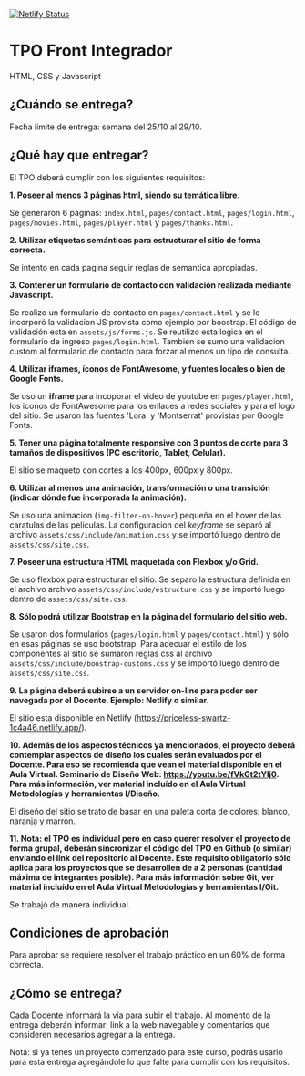 [![Netlify Status](https://api.netlify.com/api/v1/badges/1c92411b-3a20-4dc5-ae9d-4949b5152339/deploy-status)](https://app.netlify.com/sites/priceless-swartz-1c4a46/deploys)

# TPO Front Integrador

 HTML, CSS y Javascript

## ¿Cuándo se entrega?

Fecha límite de entrega: semana del 25/10 al 29/10.

## ¿Qué hay que entregar?

El TPO deberá cumplir con los siguientes requisitos:

**1. Poseer al menos 3 páginas html, siendo su temática libre.** 

Se generaron 6 paginas: `index.html`, `pages/contact.html`, `pages/login.html`, `pages/movies.html`, `pages/player.html` y `pages/thanks.html`.

**2. Utilizar etiquetas semánticas para estructurar el sitio de forma correcta.**

 Se intento en cada pagina seguir reglas de semantica apropiadas.

**3. Contener un formulario de contacto con validación realizada mediante Javascript.**

Se realizo un formulario de contacto en `pages/contact.html` y se le incorporó la validacion JS provista como ejemplo por boostrap. El código de validación esta en `assets/js/forms.js`. Se reutilizo esta logica en el formulario de ingreso `pages/login.html`. 
Tambien se sumo una validacion custom al formulario de contacto para forzar al menos un tipo de consulta.

**4. Utilizar iframes, íconos de FontAwesome, y fuentes locales o bien de Google Fonts.**

Se uso un **iframe** para incoporar el video de youtube en `pages/player.html`, los iconos de FontAwesome para los enlaces a redes sociales y para el logo del sitio. Se usaron las fuentes 'Lora' y 'Montserrat' provistas por Google Fonts.

**5. Tener una página totalmente responsive con 3 puntos de corte para 3 tamaños de dispositivos (PC escritorio, Tablet, Celular).**

El sitio se maqueto con cortes a los 400px, 600px y 800px.

**6. Utilizar al menos una animación, transformación o una transición (indicar dónde fue incorporada la animación).**

Se uso una animacion (`img-filter-on-hover`) pequeña en el hover de las caratulas de las peliculas. La configuracion del _keyframe_ se separó al archivo `assets/css/include/animation.css` y se importó luego dentro de `assets/css/site.css`.

**7. Poseer una estructura HTML maquetada con Flexbox y/o Grid.**

Se uso flexbox para estructurar el sitio. Se separo la estructura definida en el archivo archivo `assets/css/include/estructure.css` y se importó luego dentro de `assets/css/site.css`.

**8. Sólo podrá utilizar Bootstrap en la página del formulario del sitio web.**

Se usaron dos formularios (`pages/login.html` y `pages/contact.html`) y sólo en esas páginas se uso bootstrap.
Para adecuar el estilo de los componentes al sitio se sumaron reglas css al archivo `assets/css/include/boostrap-customs.css` y se importó luego dentro de `assets/css/site.css`.

**9. La página deberá subirse a un servidor on-line para poder ser navegada por el Docente. Ejemplo: Netlify o similar.**

El sitio esta disponible en Netlify (https://priceless-swartz-1c4a46.netlify.app/).

**10. Además de los aspectos técnicos ya mencionados, el proyecto deberá contemplar aspectos de diseño los cuales serán evaluados por el Docente. Para eso se recomienda que vean el material disponible en el Aula Virtual. Seminario de Diseño Web: https://youtu.be/fVkGt2tYIj0. Para más información, ver material incluído en el Aula Virtual Metodologías y herramientas I/Diseño.**

El diseño del sitio se trato de basar en una paleta corta de colores: blanco, naranja y marron.

**11. Nota: el TPO es individual pero en caso querer resolver el proyecto de forma grupal, deberán sincronizar el código del TPO en Github (o similar) enviando el link del repositorio al Docente. Este requisito obligatorio sólo aplica para los proyectos que se desarrollen de a 2 personas (cantidad máxima de integrantes posible). Para más información sobre Git, ver material incluído en el Aula Virtual Metodologías y herramientas I/Git.**

Se trabajó de manera individual.

## Condiciones de aprobación

Para aprobar se requiere resolver el trabajo práctico en un 60% de forma correcta.

## ¿Cómo se entrega?

Cada Docente informará la vía para subir el trabajo. Al momento de la entrega deberán informar: link a la web navegable y comentarios que consideren necesarios agregar a la entrega.

Nota: si ya tenés un proyecto comenzado para este curso, podrás usarlo para esta entrega agregándole lo que falte para cumplir con los requisitos.